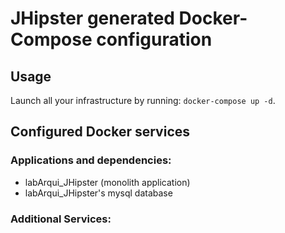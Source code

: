 # JHipster generated Docker-Compose configuration

## Usage

Launch all your infrastructure by running: `docker-compose up -d`.

## Configured Docker services

### Applications and dependencies:

- labArqui_JHipster (monolith application)
- labArqui_JHipster's mysql database

### Additional Services:
